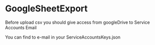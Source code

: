 # GoogleSheetExport


Before upload csv you should give access from googleDrive to Service Accounts Email


You can find to e-mail in your ServiceAccountsKeys.json
